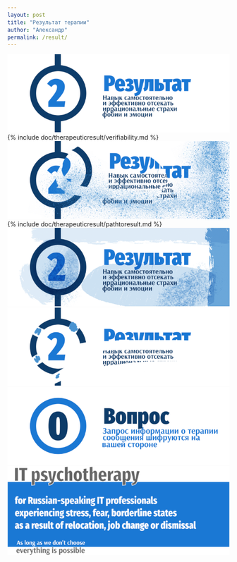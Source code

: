```yaml
---
layout: post
title: "Результат терапии"
author: "Александр"
permalink: /result/
---
```


![Признаваемый сторонами результат терапии](/_img/2.png)
{% include doc/therapeuticresult/verifiability.md %}  
![Самостоятельное отсечение иррациональных страхов, фобий и эмоций](/_img/21.png) 
{% include doc/therapeuticresult/pathtoresult.md %}   
![Самостоятельное отсечение иррациональных страхов, фобий и эмоций](/_img/22.png)  
![Самостоятельное отсечение иррациональных страхов, фобий и эмоций](/_img/23.png)
<a href="https://bit.ly/3yhBEb4" target=_blank>![Вопросы ответы для пациента психотерапевта](/_img/0.png)</a>
<a href="/">![Psychotherapy for Russian-speaking IT professionals](/_img/700b.png)</a>  